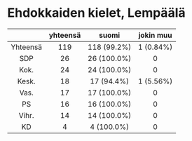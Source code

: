 # Ehdokkaiden kielet, Lempäälä

| |yhteensä|suomi|jokin muu|
|:---:|:---:|:---:|:---:|
|Yhteensä|119|118 (99.2%)|1 (0.84%)|
|SDP|26|26 (100.0%)|0|
|Kok.|24|24 (100.0%)|0|
|Kesk.|18|17 (94.4%)|1 (5.56%)|
|Vas.|17|17 (100.0%)|0|
|PS|16|16 (100.0%)|0|
|Vihr.|14|14 (100.0%)|0|
|KD|4|4 (100.0%)|0|

